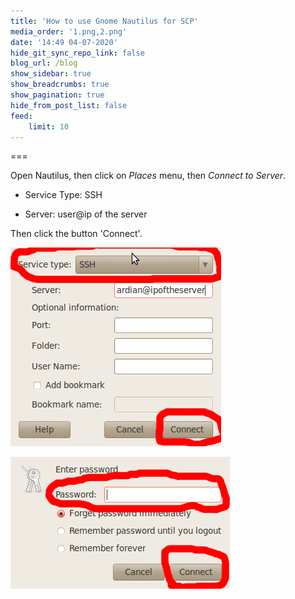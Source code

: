 ```yaml
---
title: 'How to use Gnome Nautilus for SCP'
media_order: '1.png,2.png'
date: '14:49 04-07-2020'
hide_git_sync_repo_link: false
blog_url: /blog
show_sidebar: true
show_breadcrumbs: true
show_pagination: true
hide_from_post_list: false
feed:
    limit: 10
---
```


===

Open Nautilus, then click on *Places* menu, then *Connect to Server*.

* Service Type: SSH

* Server: user@ip of the server

Then click the button 'Connect'.

![](1.png)

![](2.png)




